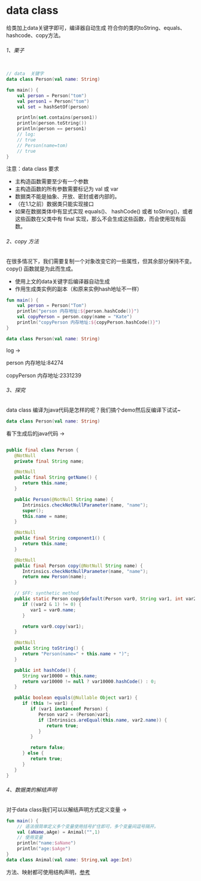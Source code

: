 # data class

给类加上data关键字即可，编译器自动生成 符合你的类的toString、equals、hashcode、copy方法。

###### 1、栗子

```kotlin

// data  关键字
data class Person(val name: String)

fun main() {
    val person = Person("tom")
    val person1 = Person("tom")
    val set = hashSetOf(person)

    println(set.contains(person1))
    println(person.toString())
    println(person == person1)
    // log:
    // true
    // Person(name=tom)
    // true
}
```

注意：data class 要求

- 主构造函数需要至少有一个参数
- 主构造函数的所有参数需要标记为 val 或 var
- 数据类不能是抽象、开放、密封或者内部的。
- （在1.1之前）数据类只能实现接口
- 如果在数据类体中有显式实现 equals()、 hashCode() 或者 toString()，或者这些函数在父类中有 final 实现，那么不会生成这些函数，而会使用现有函数。


###### 2、copy 方法

在很多情况下，我们需要复制一个对象改变它的一些属性，但其余部分保持不变。 copy() 函数就是为此而生成。

- 使用上文的data关键字后编译器自动生成
- 作用生成类实例的副本（和原来实例hash地址不一样）

```kotlin
fun main() {
    val person = Person("Tom")
    println("person 内存地址:${person.hashCode()}")
    val copyPerson = person.copy(name = "Kate")
    println("copyPerson 内存地址:${copyPerson.hashCode()}")
}

data class Person(val name: String)
```
log ->

person 内存地址:84274

copyPerson 内存地址:2331239

###### 3、探究

data class 编译为java代码是怎样的呢？我们搞个demo然后反编译下试试~

```kotlin
data class Person(val name: String)
```

看下生成后的java代码 ->

```java

public final class Person {
   @NotNull
   private final String name;

   @NotNull
   public final String getName() {
      return this.name;
   }

   public Person(@NotNull String name) {
      Intrinsics.checkNotNullParameter(name, "name");
      super();
      this.name = name;
   }

   @NotNull
   public final String component1() {
      return this.name;
   }

   @NotNull
   public final Person copy(@NotNull String name) {
      Intrinsics.checkNotNullParameter(name, "name");
      return new Person(name);
   }

   // $FF: synthetic method
   public static Person copy$default(Person var0, String var1, int var2, Object var3) {
      if ((var2 & 1) != 0) {
         var1 = var0.name;
      }

      return var0.copy(var1);
   }

   @NotNull
   public String toString() {
      return "Person(name=" + this.name + ")";
   }

   public int hashCode() {
      String var10000 = this.name;
      return var10000 != null ? var10000.hashCode() : 0;
   }

   public boolean equals(@Nullable Object var1) {
      if (this != var1) {
         if (var1 instanceof Person) {
            Person var2 = (Person)var1;
            if (Intrinsics.areEqual(this.name, var2.name)) {
               return true;
            }
         }

         return false;
      } else {
         return true;
      }
   }
}
```

###### 4、数据类的解结声明

对于data class我们可以以解结声明方式定义变量 ->

```kotlin
fun main() {
    // 语法很简单定义多个变量使用括号扩住即可，多个变量间逗号隔开。
    val (aName,aAge) = Animal("",1)
    // 使用变量
    println("name:$aName")
    println("age:$aAge")
}
data class Animal(val name: String,val age:Int)
```

方法、映射都可使用结构声明，[参考](https://www.kotlincn.net/docs/reference/multi-declarations.html)


